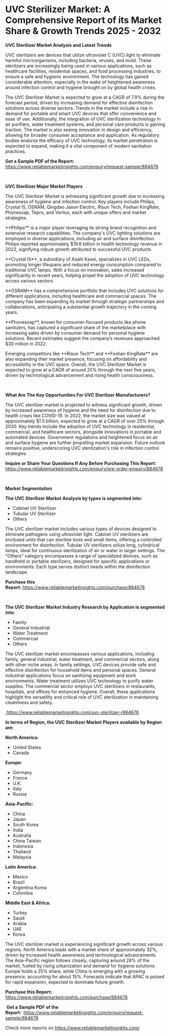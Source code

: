 <p><h1>UVC Sterilizer Market: A Comprehensive Report of its Market Share & Growth Trends 2025 - 2032</h1></p><p><strong>UVC Sterilizer Market Analysis and Latest Trends</strong></p>
<p><p>UVC sterilizers are devices that utilize ultraviolet C (UVC) light to eliminate harmful microorganisms, including bacteria, viruses, and mold. These sterilizers are increasingly being used in various applications, such as healthcare facilities, residential spaces, and food processing industries, to ensure a safe and hygienic environment. The technology has gained considerable attention, especially in the wake of heightened awareness around infection control and hygiene brought on by global health crises.</p><p>The UVC Sterilizer Market is expected to grow at a CAGR of 7.9% during the forecast period, driven by increasing demand for effective disinfection solutions across diverse sectors. Trends in the market include a rise in demand for portable and smart UVC devices that offer convenience and ease of use. Additionally, the integration of UVC sterilization technology in air purifiers, water treatment systems, and personal care products is gaining traction. The market is also seeing innovation in design and efficiency, allowing for broader consumer acceptance and application. As regulatory bodies endorse the efficacy of UVC technology, its market penetration is expected to expand, making it a vital component of modern sanitation practices.</p></p>
<p><strong>Get a Sample PDF of the Report:&nbsp;</strong> <a href="https://www.reliablemarketinsights.com/enquiry/request-sample/884678?utm_campaign=2669&utm_medium=2&utm_source=Github&utm_content=ia&utm_term=10042025&utm_id=uvc-sterilizer">https://www.reliablemarketinsights.com/enquiry/request-sample/884678</a></p>
<p>&nbsp;</p>
<p><strong>UVC Sterilizer Major Market Players</strong></p>
<p><p>The UVC Sterilizer Market is witnessing significant growth due to increasing awareness of hygiene and infection control. Key players include Philips, Crystal IS, OSRAM, Qingdao Jason Electric, Risun Tech, Foshan KingRate, Phonesoap, Tepro, and Verilux, each with unique offers and market strategies.</p><p>**Philips** is a major player leveraging its strong brand recognition and extensive research capabilities. The company's UVC lighting solutions are employed in diverse applications, including air and surface disinfection. Philips reported approximately $19.6 billion in health technology revenue in 2022, signifying robust growth attributed to successful UVC products.</p><p>**Crystal IS**, a subsidiary of Asahi Kasei, specializes in UVC LEDs, promoting longer lifespans and reduced energy consumption compared to traditional UVC lamps. With a focus on innovation, sales increased significantly in recent years, helping propel the adoption of UVC technology across various sectors.</p><p>**OSRAM** has a comprehensive portfolio that includes UVC solutions for different applications, including healthcare and commercial spaces. The company has been expanding its market through strategic partnerships and collaborations, anticipating a substantial growth trajectory in the coming years.</p><p>**Phonesoap**, known for consumer-focused products like phone sanitizers, has captured a significant share of the marketplace with increasing sales driven by consumer demand for personal hygiene solutions. Recent estimates suggest the company’s revenues approached $30 million in 2022.</p><p>Emerging competitors like **Risun Tech** and **Foshan KingRate** are also expanding their market presence, focusing on affordability and accessibility in the UVC space. Overall, the UVC Sterilizer Market is expected to grow at a CAGR of around 25% through the next five years, driven by technological advancement and rising health consciousness.</p></p>
<p>&nbsp;</p>
<p><strong>What Are The Key Opportunities For UVC Sterilizer Manufacturers?</strong></p>
<p><p>The UVC sterilizer market is projected to witness significant growth, driven by increased awareness of hygiene and the need for disinfection due to health crises like COVID-19. In 2022, the market size was valued at approximately $1.5 billion, expected to grow at a CAGR of over 25% through 2030. Key trends include the adoption of UVC technology in residential, commercial, and healthcare sectors, alongside innovations in portable and automated devices. Government regulations and heightened focus on air and surface hygiene are further propelling market expansion. Future outlook remains positive, underscoring UVC sterilization's role in infection control strategies.</p></p>
<p><strong>Inquire or Share Your Questions If Any Before Purchasing This Report:</strong> <a href="https://www.reliablemarketinsights.com/enquiry/pre-order-enquiry/884678?utm_campaign=2669&utm_medium=2&utm_source=Github&utm_content=ia&utm_term=10042025&utm_id=uvc-sterilizer">https://www.reliablemarketinsights.com/enquiry/pre-order-enquiry/884678</a></p>
<p>&nbsp;</p>
<p><strong>Market Segmentation</strong></p>
<p><strong>The UVC Sterilizer Market Analysis by types is segmented into:</strong></p>
<p><ul><li>Cabinet UV Sterilizer</li><li>Tubular UV Sterilizer</li><li>Others</li></ul></p>
<p><p>The UVC sterilizer market includes various types of devices designed to eliminate pathogens using ultraviolet light. Cabinet UV sterilizers are enclosed units that can sterilize tools and small items, offering a controlled environment for disinfection. Tubular UV sterilizers utilize long, cylindrical lamps, ideal for continuous sterilization of air or water in larger settings. The "Others" category encompasses a range of specialized devices, such as handheld or portable sterilizers, designed for specific applications or environments. Each type serves distinct needs within the disinfection landscape.</p></p>
<p><strong>Purchase this Report:&nbsp;</strong><a href="https://www.reliablemarketinsights.com/purchase/884678?utm_campaign=2669&utm_medium=2&utm_source=Github&utm_content=ia&utm_term=10042025&utm_id=uvc-sterilizer">https://www.reliablemarketinsights.com/purchase/884678</a></p>
<p>&nbsp;</p>
<p><strong>The UVC Sterilizer Market Industry Research by Application is segmented into:</strong></p>
<p><ul><li>Family</li><li>General Industrial</li><li>Water Treatment</li><li>Commercial</li><li>Others</li></ul></p>
<p><p>The UVC sterilizer market encompasses various applications, including family, general industrial, water treatment, and commercial sectors, along with other niche areas. In family settings, UVC devices provide safe and effective disinfection for household items and personal spaces. General industrial applications focus on sanitizing equipment and work environments. Water treatment utilizes UVC technology to purify water supplies. The commercial sector employs UVC sterilizers in restaurants, hospitals, and offices for enhanced hygiene. Overall, these applications highlight the versatility and critical role of UVC sterilization in maintaining cleanliness and safety.</p></p>
<p><a href="https://www.reliablemarketinsights.com/uvc-sterilizer-r884678?utm_campaign=2669&utm_medium=2&utm_source=Github&utm_content=ia&utm_term=10042025&utm_id=uvc-sterilizer">&nbsp;https://www.reliablemarketinsights.com/uvc-sterilizer-r884678</a></p>
<p><strong>In terms of Region, the UVC Sterilizer Market Players available by Region are:</strong></p>
<p>
    <p> <strong> North America: </strong>
        <ul>
            <li>United States</li>
            <li>Canada</li>
        </ul>
        </p> 
    <p> <strong> Europe: </strong>
        <ul>
            <li>Germany</li>
            <li>France</li>
            <li>U.K.</li>
            <li>Italy</li>
            <li>Russia</li>
        </ul>
        </p> 
    <p> <strong> Asia-Pacific: </strong>
        <ul>
            <li>China</li>
            <li>Japan</li>
            <li>South Korea</li>
            <li>India</li>
            <li>Australia</li>
            <li>China Taiwan</li>
            <li>Indonesia</li>
            <li>Thailand</li>
            <li>Malaysia</li>
        </ul>
        </p> 
    <p> <strong> Latin America: </strong>
        <ul>
            <li>Mexico</li>
            <li>Brazil</li>
            <li>Argentina Korea</li>
            <li>Colombia</li>
        </ul>
        </p> 
    <p> <strong> Middle East & Africa: </strong>
        <ul>
            <li>Turkey</li>
            <li>Saudi</li>
            <li>Arabia</li>
            <li>UAE</li>
            <li>Korea</li>
        </ul>
    </p>
    </p>
<p><p>The UVC sterilizer market is experiencing significant growth across various regions. North America leads with a market share of approximately 32%, driven by increased health awareness and technological advancements. The Asia-Pacific region follows closely, capturing around 28% of the market, fueled by rising urbanization and demand for hygiene solutions. Europe holds a 25% share, while China is emerging with a growing presence, accounting for about 15%. Forecasts indicate that APAC is poised for rapid expansion, expected to dominate future growth.</p></p>
<p><strong>Purchase this Report: </strong><a href="https://www.reliablemarketinsights.com/purchase/884678?utm_campaign=2669&utm_medium=2&utm_source=Github&utm_content=ia&utm_term=10042025&utm_id=uvc-sterilizer">https://www.reliablemarketinsights.com/purchase/884678</a></p>
<p>&nbsp;<strong>Get a Sample PDF of the Report:&nbsp;&nbsp;</strong><a href="https://www.reliablemarketinsights.com/enquiry/request-sample/884678?utm_campaign=2669&utm_medium=2&utm_source=Github&utm_content=ia&utm_term=10042025&utm_id=uvc-sterilizer">https://www.reliablemarketinsights.com/enquiry/request-sample/884678</a></p>
<p><strong></strong></p>
<p>Check more reports on <a href="https://www.reliablemarketinsights.com/?utm_campaign=2669&utm_medium=2&utm_source=Github&utm_content=ia&utm_term=10042025&utm_id=uvc-sterilizer">https://www.reliablemarketinsights.com/</a></p>